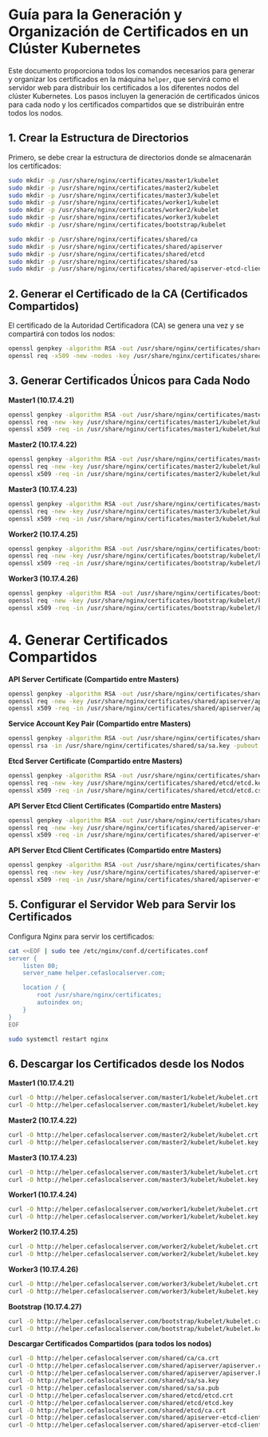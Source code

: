 # Guía para la Generación y Organización de Certificados en un Clúster Kubernetes

Este documento proporciona todos los comandos necesarios para generar y organizar los certificados en la máquina `helper`, que servirá como el servidor web para distribuir los certificados a los diferentes nodos del clúster Kubernetes. Los pasos incluyen la generación de certificados únicos para cada nodo y los certificados compartidos que se distribuirán entre todos los nodos.

## 1. Crear la Estructura de Directorios

Primero, se debe crear la estructura de directorios donde se almacenarán los certificados:

```bash
sudo mkdir -p /usr/share/nginx/certificates/master1/kubelet
sudo mkdir -p /usr/share/nginx/certificates/master2/kubelet
sudo mkdir -p /usr/share/nginx/certificates/master3/kubelet
sudo mkdir -p /usr/share/nginx/certificates/worker1/kubelet
sudo mkdir -p /usr/share/nginx/certificates/worker2/kubelet
sudo mkdir -p /usr/share/nginx/certificates/worker3/kubelet
sudo mkdir -p /usr/share/nginx/certificates/bootstrap/kubelet

sudo mkdir -p /usr/share/nginx/certificates/shared/ca
sudo mkdir -p /usr/share/nginx/certificates/shared/apiserver
sudo mkdir -p /usr/share/nginx/certificates/shared/etcd
sudo mkdir -p /usr/share/nginx/certificates/shared/sa
sudo mkdir -p /usr/share/nginx/certificates/shared/apiserver-etcd-client
```

## 2. Generar el Certificado de la CA (Certificados Compartidos)


El certificado de la Autoridad Certificadora (CA) se genera una vez y se compartirá con todos los nodos:

```bash
openssl genpkey -algorithm RSA -out /usr/share/nginx/certificates/shared/ca/ca.key -pkeyopt rsa_keygen_bits:2048
openssl req -x509 -new -nodes -key /usr/share/nginx/certificates/shared/ca/ca.key -subj "/CN=Kubernetes-CA" -days 3650 -out /usr/share/nginx/certificates/shared/ca/ca.crt
```

## 3. Generar Certificados Únicos para Cada Nodo


**Master1 (10.17.4.21)**

```bash
openssl genpkey -algorithm RSA -out /usr/share/nginx/certificates/master1/kubelet/kubelet.key -pkeyopt rsa_keygen_bits:2048
openssl req -new -key /usr/share/nginx/certificates/master1/kubelet/kubelet.key -subj "/CN=kubelet-master1" -out /usr/share/nginx/certificates/master1/kubelet/kubelet.csr
openssl x509 -req -in /usr/share/nginx/certificates/master1/kubelet/kubelet.csr -CA /usr/share/nginx/certificates/shared/ca/ca.crt -CAkey /usr/share/nginx/certificates/shared/ca/ca.key -CAcreateserial -out /usr/share/nginx/certificates/master1/kubelet/kubelet.crt -days 365
```

**Master2 (10.17.4.22)**

```bash
openssl genpkey -algorithm RSA -out /usr/share/nginx/certificates/master2/kubelet/kubelet.key -pkeyopt rsa_keygen_bits:2048
openssl req -new -key /usr/share/nginx/certificates/master2/kubelet/kubelet.key -subj "/CN=kubelet-master2" -out /usr/share/nginx/certificates/master2/kubelet/kubelet.csr
openssl x509 -req -in /usr/share/nginx/certificates/master2/kubelet/kubelet.csr -CA /usr/share/nginx/certificates/shared/ca/ca.crt -CAkey /usr/share/nginx/certificates/shared/ca/ca.key -CAcreateserial -out /usr/share/nginx/certificates/master2/kubelet/kubelet.crt -days 365
```


**Master3 (10.17.4.23)**
```bash
openssl genpkey -algorithm RSA -out /usr/share/nginx/certificates/master3/kubelet/kubelet.key -pkeyopt rsa_keygen_bits:2048
openssl req -new -key /usr/share/nginx/certificates/master3/kubelet/kubelet.key -subj "/CN=kubelet-master3" -out /usr/share/nginx/certificates/master3/kubelet/kubelet.csr
openssl x509 -req -in /usr/share/nginx/certificates/master3/kubelet/kubelet.csr -CA /usr/share/nginx/certificates/shared/ca/ca.crt -CAkey /usr/share/nginx/certificates/shared/ca/ca.key -CAcreateserial -out /usr/share/nginx/certificates/master3/kubelet/kubelet.crt -days 365
```

**Worker2 (10.17.4.25)**
```bash
openssl genpkey -algorithm RSA -out /usr/share/nginx/certificates/bootstrap/kubelet/kubelet.key -pkeyopt rsa_keygen_bits:2048
openssl req -new -key /usr/share/nginx/certificates/bootstrap/kubelet/kubelet.key -subj "/CN=kubelet-bootstrap" -out /usr/share/nginx/certificates/bootstrap/kubelet/kubelet.csr
openssl x509 -req -in /usr/share/nginx/certificates/bootstrap/kubelet/kubelet.csr -CA /usr/share/nginx/certificates/shared/ca/ca.crt -CAkey /usr/share/nginx/certificates/shared/ca/ca.key -CAcreateserial -out /usr/share/nginx/certificates/bootstrap/kubelet/kubelet.crt -days 365
```



**Worker3 (10.17.4.26)**

```bash
openssl genpkey -algorithm RSA -out /usr/share/nginx/certificates/bootstrap/kubelet/kubelet.key -pkeyopt rsa_keygen_bits:2048
openssl req -new -key /usr/share/nginx/certificates/bootstrap/kubelet/kubelet.key -subj "/CN=kubelet-bootstrap" -out /usr/share/nginx/certificates/bootstrap/kubelet/kubelet.csr
openssl x509 -req -in /usr/share/nginx/certificates/bootstrap/kubelet/kubelet.csr -CA /usr/share/nginx/certificates/shared/ca/ca.crt -CAkey /usr/share/nginx/certificates/shared/ca/ca.key -CAcreateserial -out /usr/share/nginx/certificates/bootstrap/kubelet/kubelet.crt -days 365
```

# 4. Generar Certificados Compartidos



**API Server Certificate (Compartido entre Masters)**

```bash
openssl genpkey -algorithm RSA -out /usr/share/nginx/certificates/shared/apiserver/apiserver.key -pkeyopt rsa_keygen_bits:2048
openssl req -new -key /usr/share/nginx/certificates/shared/apiserver/apiserver.key -subj "/CN=kube-apiserver" -out /usr/share/nginx/certificates/shared/apiserver/apiserver.csr
openssl x509 -req -in /usr/share/nginx/certificates/shared/apiserver/apiserver.csr -CA /usr/share/nginx/certificates/shared/ca/ca.crt -CAkey /usr/share/nginx/certificates/shared/ca/ca.key -CAcreateserial -out /usr/share/nginx/certificates/shared/apiserver/apiserver.crt -days 365
```

**Service Account Key Pair (Compartido entre Masters)**
```bash
openssl genpkey -algorithm RSA -out /usr/share/nginx/certificates/shared/sa/sa.key -pkeyopt rsa_keygen_bits:2048
openssl rsa -in /usr/share/nginx/certificates/shared/sa/sa.key -pubout -out /usr/share/nginx/certificates/shared/sa/sa.pub
```

**Etcd Server Certificate (Compartido entre Masters)**


```bash
openssl genpkey -algorithm RSA -out /usr/share/nginx/certificates/shared/etcd/etcd.key -pkeyopt rsa_keygen_bits:2048
openssl req -new -key /usr/share/nginx/certificates/shared/etcd/etcd.key -subj "/CN=etcd" -out /usr/share/nginx/certificates/shared/etcd/etcd.csr
openssl x509 -req -in /usr/share/nginx/certificates/shared/etcd/etcd.csr -CA /usr/share/nginx/certificates/shared/ca/ca.crt -CAkey /usr/share/nginx/certificates/shared/ca/ca.key -CAcreateserial -out /usr/share/nginx/certificates/shared/etcd/etcd.crt -days 365
```

**API Server Etcd Client Certificates (Compartido entre Masters)**

```bash
openssl genpkey -algorithm RSA -out /usr/share/nginx/certificates/shared/apiserver-etcd-client/apiserver-etcd-client.key -pkeyopt rsa_keygen_bits:2048
openssl req -new -key /usr/share/nginx/certificates/shared/apiserver-etcd-client/apiserver-etcd-client.key -subj "/CN=apiserver-etcd-client" -out /usr/share/nginx/certificates/shared/apiserver-etcd-client/apiserver-etcd-client.csr
openssl x509 -req -in /usr/share/nginx/certificates/shared/apiserver-etcd-client/apiserver-etcd-client.csr -CA /usr/share/nginx/certificates/shared/ca/ca.crt -CAkey /usr/share/nginx/certificates/shared/ca/ca.key -CAcreateserial -out /usr/share/nginx/certificates/shared/apiserver-etcd-client/apiserver-etcd-client.crt -days 365
```


**API Server Etcd Client Certificates (Compartido entre Masters)**
```bash
openssl genpkey -algorithm RSA -out /usr/share/nginx/certificates/shared/apiserver-etcd-client/apiserver-etcd-client.key -pkeyopt rsa_keygen_bits:2048
openssl req -new -key /usr/share/nginx/certificates/shared/apiserver-etcd-client/apiserver-etcd-client.key -subj "/CN=apiserver-etcd-client" -out /usr/share/nginx/certificates/shared/apiserver-etcd-client/apiserver-etcd-client.csr
openssl x509 -req -in /usr/share/nginx/certificates/shared/apiserver-etcd-client/apiserver-etcd-client.csr -CA /usr/share/nginx/certificates/shared/ca/ca.crt -CAkey /usr/share/nginx/certificates/shared/ca/ca.key -CAcreateserial -out /usr/share/nginx/certificates/shared/apiserver-etcd-client/apiserver-etcd-client.crt -days 365
```







## 5. Configurar el Servidor Web para Servir los Certificados

Configura Nginx para servir los certificados:


```bash
cat <<EOF | sudo tee /etc/nginx/conf.d/certificates.conf
server {
    listen 80;
    server_name helper.cefaslocalserver.com;

    location / {
        root /usr/share/nginx/certificates;
        autoindex on;
    }
}
EOF

sudo systemctl restart nginx
```


## 6. Descargar los Certificados desde los Nodos



**Master1 (10.17.4.21)**

```bash
curl -O http://helper.cefaslocalserver.com/master1/kubelet/kubelet.crt
curl -O http://helper.cefaslocalserver.com/master1/kubelet/kubelet.key
```

**Master2 (10.17.4.22)**

```bash
curl -O http://helper.cefaslocalserver.com/master2/kubelet/kubelet.crt
curl -O http://helper.cefaslocalserver.com/master2/kubelet/kubelet.key
```

**Master3 (10.17.4.23)**
```bash
curl -O http://helper.cefaslocalserver.com/master3/kubelet/kubelet.crt
curl -O http://helper.cefaslocalserver.com/master3/kubelet/kubelet.key
```


**Worker1 (10.17.4.24)**

```bash
curl -O http://helper.cefaslocalserver.com/worker1/kubelet/kubelet.crt
curl -O http://helper.cefaslocalserver.com/worker1/kubelet/kubelet.key
```

**Worker2 (10.17.4.25)**
```bash
curl -O http://helper.cefaslocalserver.com/worker2/kubelet/kubelet.crt
curl -O http://helper.cefaslocalserver.com/worker2/kubelet/kubelet.key
```

**Worker3 (10.17.4.26)**
```bash
curl -O http://helper.cefaslocalserver.com/worker3/kubelet/kubelet.crt
curl -O http://helper.cefaslocalserver.com/worker3/kubelet/kubelet.key
```



**Bootstrap (10.17.4.27)**

```bash
curl -O http://helper.cefaslocalserver.com/bootstrap/kubelet/kubelet.crt
curl -O http://helper.cefaslocalserver.com/bootstrap/kubelet/kubelet.key
```


**Descargar Certificados Compartidos (para todos los nodos)**



```bash
curl -O http://helper.cefaslocalserver.com/shared/ca/ca.crt
curl -O http://helper.cefaslocalserver.com/shared/apiserver/apiserver.crt
curl -O http://helper.cefaslocalserver.com/shared/apiserver/apiserver.key
curl -O http://helper.cefaslocalserver.com/shared/sa/sa.key
curl -O http://helper.cefaslocalserver.com/shared/sa/sa.pub
curl -O http://helper.cefaslocalserver.com/shared/etcd/etcd.crt
curl -O http://helper.cefaslocalserver.com/shared/etcd/etcd.key
curl -O http://helper.cefaslocalserver.com/shared/etcd/ca.crt
curl -O http://helper.cefaslocalserver.com/shared/apiserver-etcd-client/apiserver-etcd-client.crt
curl -O http://helper.cefaslocalserver.com/shared/apiserver-etcd-client/apiserver-etcd-client.key
```









